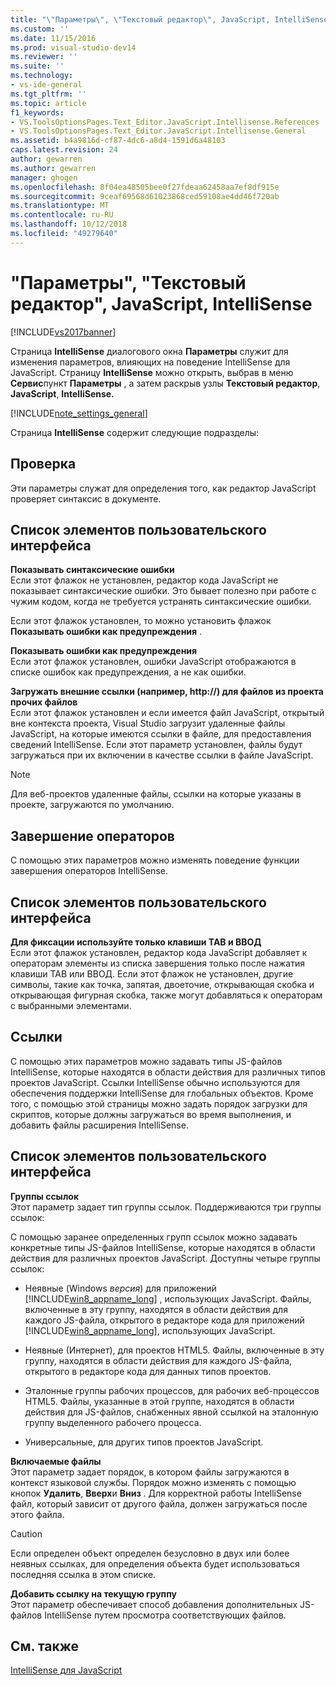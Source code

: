 ```yaml
---
title: "\"Параметры\", \"Текстовый редактор\", JavaScript, IntelliSense | Документы Майкрософт"
ms.custom: ''
ms.date: 11/15/2016
ms.prod: visual-studio-dev14
ms.reviewer: ''
ms.suite: ''
ms.technology:
- vs-ide-general
ms.tgt_pltfrm: ''
ms.topic: article
f1_keywords:
- VS.ToolsOptionsPages.Text_Editor.JavaScript.Intellisense.References
- VS.ToolsOptionsPages.Text_Editor.JavaScript.Intellisense.General
ms.assetid: b4a9816d-cf87-4dc6-a8d4-1591d6a48103
caps.latest.revision: 24
author: gewarren
ms.author: gewarren
manager: ghogen
ms.openlocfilehash: 8f04ea48505bee0f27fdeaa62458aa7ef8df915e
ms.sourcegitcommit: 9ceaf69568d61023868ced59108ae4dd46f720ab
ms.translationtype: MT
ms.contentlocale: ru-RU
ms.lasthandoff: 10/12/2018
ms.locfileid: "49279640"
---
```

# <a name="options-text-editor-javascript-intellisense"></a>"Параметры", "Текстовый редактор", JavaScript, IntelliSense
[!INCLUDE[vs2017banner](../../includes/vs2017banner.md)]

  
Страница **IntelliSense** диалогового окна **Параметры** служит для изменения параметров, влияющих на поведение IntelliSense для JavaScript. Страницу **IntelliSense** можно открыть, выбрав в меню **Сервис**пункт **Параметры** , а затем раскрыв узлы **Текстовый редактор**, **JavaScript**, **IntelliSense.**  
  
 [!INCLUDE[note_settings_general](../../includes/note-settings-general-md.md)]  
  
 Страница **IntelliSense** содержит следующие подразделы:  
  
## <a name="validation"></a>Проверка  
 Эти параметры служат для определения того, как редактор JavaScript проверяет синтаксис в документе.  
  
## <a name="uielement-list"></a>Список элементов пользовательского интерфейса  
 **Показывать синтаксические ошибки**  
 Если этот флажок не установлен, редактор кода JavaScript не показывает синтаксические ошибки. Это бывает полезно при работе с чужим кодом, когда не требуется устранять синтаксические ошибки.  
  
 Если этот флажок установлен, то можно установить флажок **Показывать ошибки как предупреждения** .  
  
 **Показывать ошибки как предупреждения**  
 Если этот флажок установлен, ошибки JavaScript отображаются в списке ошибок как предупреждения, а не как ошибки.  
  
 **Загружать внешние ссылки (например, http://) для файлов из проекта прочих файлов**  
 Если этот флажок установлен и если имеется файл JavaScript, открытый вне контекста проекта, Visual Studio загрузит удаленные файлы JavaScript, на которые имеются ссылки в файле, для предоставления сведений IntelliSense. Если этот параметр установлен, файлы будут загружаться при их включении в качестве ссылки в файле JavaScript.  
  
> [!NOTE]
>  Для веб-проектов удаленные файлы, ссылки на которые указаны в проекте, загружаются по умолчанию.  
  
## <a name="statement-completion"></a>Завершение операторов  
 С помощью этих параметров можно изменять поведение функции завершения операторов IntelliSense.  
  
## <a name="uielement-list"></a>Список элементов пользовательского интерфейса  
 **Для фиксации используйте только клавиши TAB и ВВОД**  
 Если этот флажок установлен, редактор кода JavaScript добавляет к операторам элементы из списка завершения только после нажатия клавиши TAB или ВВОД. Если этот флажок не установлен, другие символы, такие как точка, запятая, двоеточие, открывающая скобка и открывающая фигурная скобка, также могут добавляться к операторам с выбранными элементами.  
  
## <a name="references"></a>Ссылки  
 С помощью этих параметров можно задавать типы JS-файлов IntelliSense, которые находятся в области действия для различных типов проектов JavaScript. Ссылки IntelliSense обычно используются для обеспечения поддержки IntelliSense для глобальных объектов. Кроме того, с помощью этой страницы можно задать порядок загрузки для скриптов, которые должны загружаться во время выполнения, и добавить файлы расширения IntelliSense.  
  
## <a name="uielement-list"></a>Список элементов пользовательского интерфейса  
 **Группы ссылок**  
 Этот параметр задает тип группы ссылок. Поддерживаются три группы ссылок:  
  
 С помощью заранее определенных групп ссылок можно задавать конкретные типы JS-файлов IntelliSense, которые находятся в области действия для различных проектов JavaScript. Доступны четыре группы ссылок:  
  
-   Неявные (Windows *версия*) для приложений [!INCLUDE[win8_appname_long](../../includes/win8-appname-long-md.md)] , использующих JavaScript. Файлы, включенные в эту группу, находятся в области действия для каждого JS-файла, открытого в редакторе кода для приложений [!INCLUDE[win8_appname_long](../../includes/win8-appname-long-md.md)], использующих JavaScript.  
  
-   Неявные (Интернет), для проектов HTML5. Файлы, включенные в эту группу, находятся в области действия для каждого JS-файла, открытого в редакторе кода для данных типов проектов.  
  
-   Эталонные группы рабочих процессов, для рабочих веб-процессов HTML5. Файлы, указанные в этой группе, находятся в области действия для JS-файлов, снабженных явной ссылкой на эталонную группу выделенного рабочего процесса.  
  
-   Универсальные, для других типов проектов JavaScript.  
  
 **Включаемые файлы**  
 Этот параметр задает порядок, в котором файлы загружаются в контекст языковой службы. Порядок можно изменять с помощью кнопок **Удалить**, **Вверх**и **Вниз** . Для корректной работы IntelliSense файл, который зависит от другого файла, должен загружаться после этого файла.  
  
> [!CAUTION]
>  Если определен объект определен безусловно в двух или более неявных ссылках, для определения объекта будет использоваться последняя ссылка в этом списке.  
  
 **Добавить ссылку на текущую группу**  
 Этот параметр обеспечивает способ добавления дополнительных JS-файлов IntelliSense путем просмотра соответствующих файлов.  
  
## <a name="see-also"></a>См. также  
 [IntelliSense для JavaScript](../../ide/javascript-intellisense.md)



